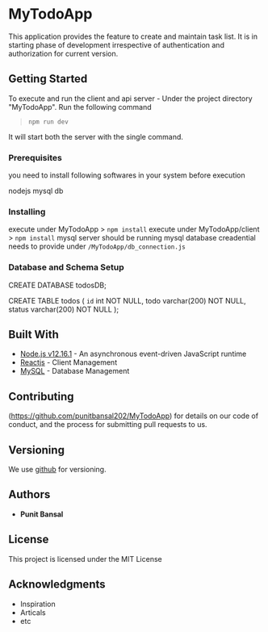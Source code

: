 # MyTodoApp

This application provides the feature to create and maintain task list. It is in starting phase of development irrespective of authentication and authorization for current version.

## Getting Started

To execute and run the client and api server - Under the project directory "MyTodoApp". Run the following command

> `npm run dev`

It will start both the server with the single command.

### Prerequisites

you need to install following softwares in your system before execution

nodejs
mysql db

### Installing

execute under MyTodoApp > `npm install`
execute under MyTodoApp/client > `npm install`
mysql server should be running
mysql database creadential needs to provide under `/MyTodoApp/db_connection.js`

### Database and Schema Setup

CREATE DATABASE todosDB;

CREATE TABLE todos (
`id` int NOT NULL,
todo varchar(200) NOT NULL,
status varchar(200) NOT NULL
);

## Built With

- [Node.js v12.16.1](https://nodejs.org/dist/latest-v12.x/docs/api/) - An asynchronous event-driven JavaScript runtime
- [Reactjs](https://reactjs.org/docs/getting-started.html) - Client Management
- [MySQL](https://dev.mysql.com/doc/) - Database Management

## Contributing

(https://github.com/punitbansal202/MyTodoApp) for details on our code of conduct, and the process for submitting pull requests to us.

## Versioning

We use [github](http://github.com/) for versioning.

## Authors

- **Punit Bansal**

## License

This project is licensed under the MIT License

## Acknowledgments

- Inspiration
- Articals
- etc
